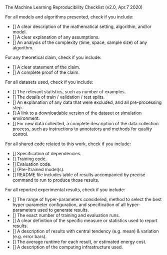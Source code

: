The Machine Learning Reproducibility Checklist (v2.0, Apr.7 2020)

For all models and algorithms presented, check if you include:
- [] A clear description of the mathematical setting, algorithm, and/or model.
- [] A clear explanation of any assumptions.
- [] An analysis of the complexity (time, space, sample size) of any algorithm.

For any theoretical claim, check if you include:
- [] A clear statement of the claim.
- [] A complete proof of the claim.

For all datasets used, check if you include:
- [] The relevant statistics, such as number of examples.
- [] The details of train / validation / test splits.
- [] An explanation of any data that were excluded, and all pre-processing step.
- [] A link to a downloadable version of the dataset or simulation environment.
- [] For new data collected, a complete description of the data collection process, such as instructions to annotators and methods for quality control.

For all shared code related to this work, check if you include:
- [] Specification of dependencies.
- [] Training code.
- [] Evaluation code.
- [] (Pre-)trained model(s).
- [] README file includes table of results accompanied by precise command to run to produce those results.

For all reported experimental results, check if you include:
- [] The range of hyper-parameters considered, method to select the best hyper-parameter configuration, and specification of all hyper-parameters used to generate results.
- [] The exact number of training and evaluation runs.
- [] A clear definition of the specific measure or statistics used to report results.
- [] A description of results with central tendency (e.g. mean) & variation (e.g. error bars).
- [] The average runtime for each result, or estimated energy cost.
- [] A description of the computing infrastructure used.
